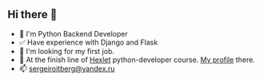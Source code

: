 ## Hi there 👋

- :snake: I'm Python Backend Developer
- :white_check_mark: Have experience with Django and Flask
- 🔭 I'm looking for my first job.
- 🌱 At the finish line of [Hexlet](https://hexlet.io) python-developer course. [My profile](https://ru.hexlet.io/u/user-86f3ee6265bd9e35) there.
- 📫 sergeiroitberg@yandex.ru
<!--
**sergey-royt/sergey-royt** is a ✨ _special_ ✨ repository because its `README.md` (this file) appears on your GitHub profile.

Here are some ideas to get you started:

- 🔭 I’m currently working on ...
- 🌱 I’m currently learning ...
- 👯 I’m looking to collaborate on ...
- 🤔 I’m looking for help with ...
- 💬 Ask me about ...
- 📫 How to reach me: ...
- 😄 Pronouns: ...
- ⚡ Fun fact: ...
-->
